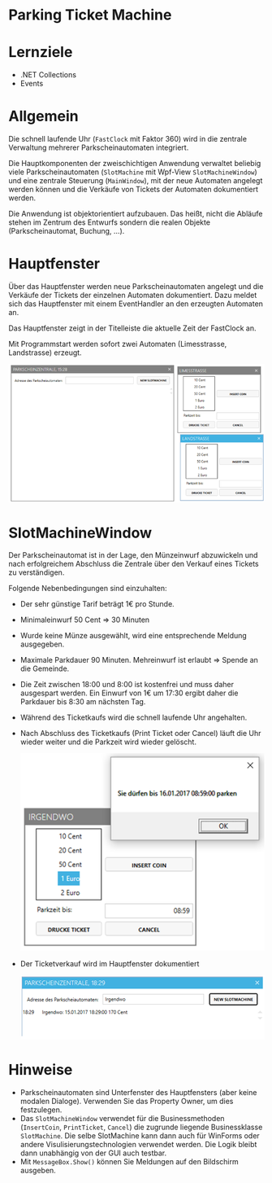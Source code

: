 # Parking Ticket Machine

# Lernziele

* .NET Collections
* Events

# Allgemein

Die schnell laufende Uhr (`FastClock` mit Faktor 360) wird in die zentrale Verwaltung mehrerer Parkscheinautomaten integriert.

Die Hauptkomponenten der zweischichtigen Anwendung verwaltet beliebig viele Parkscheinautomaten (`SlotMachine` mit Wpf-View `SlotMachineWindow`) und eine zentrale Steuerung (`MainWindow`), mit der neue Automaten angelegt werden können und die Verkäufe von Tickets der Automaten dokumentiert werden.

Die Anwendung ist objektorientiert aufzubauen. Das heißt, nicht die Abläufe stehen im Zentrum des Entwurfs sondern die realen Objekte (Parkscheinautomat, Buchung, ...). 

# Hauptfenster

Über das Hauptfenster werden neue Parkscheinautomaten angelegt und die Verkäufe der Tickets der einzelnen Automaten dokumentiert. Dazu meldet sich das Hauptfenster mit einem EventHandler an den erzeugten Automaten an.

Das Hauptfenster zeigt in der Titelleiste die aktuelle Zeit der FastClock an.

Mit Programmstart werden sofort zwei Automaten (Limesstrasse, Landstrasse) erzeugt.

![Hauptfenster](./images/00_screenshot_overview.png)


# SlotMachineWindow

Der Parkscheinautomat ist in der Lage, den Münzeinwurf abzuwickeln und nach erfolgreichem Abschluss die Zentrale über den Verkauf eines Tickets zu verständigen.

Folgende Nebenbedingungen sind einzuhalten:

* Der sehr günstige Tarif beträgt 1€ pro Stunde.
* Minimaleinwurf 50 Cent => 30 Minuten
* Wurde keine Münze ausgewählt, wird eine entsprechende Meldung ausgegeben.
* Maximale Parkdauer 90 Minuten. Mehreinwurf ist erlaubt => Spende an die Gemeinde.
* Die Zeit zwischen 18:00 und 8:00 ist kostenfrei und muss daher ausgespart werden. Ein Einwurf von 1€ um 17:30 ergibt daher die Parkdauer bis 8:30 am nächsten Tag.
* Während des Ticketkaufs wird die schnell laufende Uhr angehalten.
* Nach Abschluss des Ticketkaufs (Print Ticket oder Cancel) läuft die Uhr wieder weiter und die Parkzeit wird wieder gelöscht.
  
  ![Kauf](./images/01_screenshot_order.png)

* Der Ticketverkauf wird im Hauptfenster dokumentiert

  ![Übersicht](./images/02_screenshot_centralunit.png)


# Hinweise
* Parkscheinautomaten sind Unterfenster des Hauptfensters (aber keine modalen Dialoge). Verwenden Sie das Property Owner, um dies festzulegen.
* Das `SlotMachineWindow` verwendet für die Businessmethoden (`InsertCoin`, `PrintTicket`, `Cancel`) die zugrunde liegende Businessklasse `SlotMachine`. Die selbe SlotMachine kann dann auch für WinForms oder andere Visulisierungstechnologien verwendet werden. Die Logik bleibt dann unabhängig von der GUI auch testbar.
* Mit `MessageBox.Show()` können Sie Meldungen auf den Bildschirm ausgeben.

